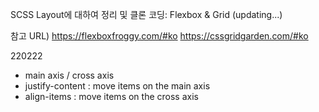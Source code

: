 SCSS Layout에 대하여 정리 및 클론 코딩: Flexbox & Grid (updating...)

참고 URL)
https://flexboxfroggy.com/#ko
https://cssgridgarden.com/#ko

220222
- main axis / cross axis
- justify-content : move items on the main axis
- align-items : move items on the cross axis